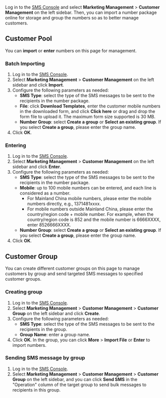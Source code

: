 Log in to the [SMS Console](https://console.cloud.tencent.com/sms) and select **Marketing Management** > **Customer Management** on the left sidebar. Then, you can import a number package online for storage and group the numbers so as to better manage customers.


## Customer Pool
You can **import** or **enter** numbers on this page for management.
### Batch Importing
1. Log in to the [SMS Console](https://console.cloud.tencent.com/sms).
2. Select **Marketing Management** > **Customer Management** on the left sidebar and click **Import**.
3. Configure the following parameters as needed:
	-  **SMS Type**: select the type of the SMS messages to be sent to the recipients in the number package.
	-  **File**: click **Download Templates**, enter the customer mobile numbers in the downloaded form, and click **Click here** or drag and drop the form file to upload it. The maximum form size supported is 30 MB.
	-  **Number Group**: select **Create a group** or **Select an existing group**. If you select **Create a group**, please enter the group name.
4. Click **OK**.


### Entering
1. Log in to the [SMS Console](https://console.cloud.tencent.com/sms).
2. Select **Marketing Management** > **Customer Management** on the left sidebar and click **Enter**.
3. Configure the following parameters as needed:
	-  **SMS Type**: select the type of the SMS messages to be sent to the recipients in the number package.
	- **Mobile**: up to 100 mobile numbers can be entered, and each line is considered as a number.
		-  For Mainland China mobile numbers, please enter the mobile numbers directly, e.g., 1371481xxxx.
		-  For mobile numbers outside Mainland China, please enter the country/region code + mobile number. For example, when the country/region code is 852 and the mobile number is 6666XXXX, enter 8526666XXXX.
	-  **Number Group**: select **Create a group** or **Select an existing group**. If you select **Create a group**, please enter the group name.
4. Click **OK**.



## Customer Group
You can create different customer groups on this page to manage customers by group and send targeted SMS messages to specified customer groups.
### Creating group
1. Log in to the [SMS Console](https://console.cloud.tencent.com/sms).
2. Select **Marketing Management** > **Customer Management** > **Customer Group** on the left sidebar and click **Create**.
3. Configure the following parameters as needed:
	- **SMS Type**: select the type of the SMS messages to be sent to the recipients in the group.
	- **Group Name**: enter a group name.
4. Click **OK**. In the group, you can click **More** > **Import File** or **Enter** to import numbers.


### Sending SMS message by group
1. Log in to the [SMS Console](https://console.cloud.tencent.com/sms).
2. Select **Marketing Management** > **Customer Management** > **Customer Group** on the left sidebar, and you can click **Send SMS** in the "Operation" column of the target group to send bulk messages to recipients in this group.






